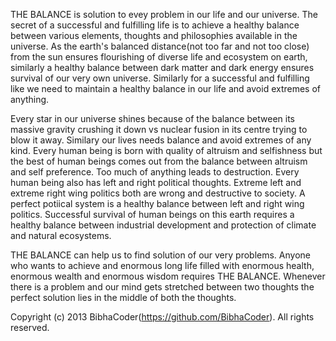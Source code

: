 THE BALANCE is solution to evey problem in our life and our universe. The secret of a successful and fulfilling life is to achieve a healthy balance between various elements, thoughts and philosophies available in the universe. As the earth's balanced distance(not too far and not too close) from the sun ensures flourishing of diverse life and ecosystem on earth, similarly a healthy balance between dark matter and dark energy ensures survival of our very own universe. Similarly for a successful and fulfilling like we need to maintain a healthy balance in our life and avoid extremes of anything.

Every star in our universe shines because of the balance between its massive gravity crushing it down vs nuclear fusion in its centre trying to blow it away. Similary our lives needs balance and avoid extremes of any kind. Every human being is born with quality of altruism and selfishness but the best of human beings comes out from the balance between altruism and self preference. Too much of anything leads to destruction. Every human being also has left and right political thoughts. Extreme left and extreme right wing politics both are wrong and destructive to society. A perfect potiical system is a healthy balance between left and right wing politics. Successful survival of human beings on this earth requires a healthy  balance between industrial development and protection of climate and natural ecosystems. 

THE BALANCE can help us to find solution of our very problems. Anyone who wants to achieve and enormous long life filled with enormous health, enormous wealth and enormous wisdom requires THE BALANCE. Whenever there is a problem and our mind gets stretched between two thoughts the perfect solution lies in the middle of both the thoughts.

Copyright (c) 2013 BibhaCoder(https://github.com/BibhaCoder). All rights reserved.
